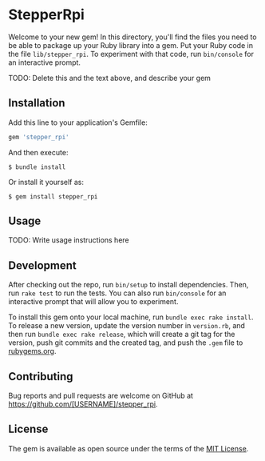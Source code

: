 # StepperRpi

Welcome to your new gem! In this directory, you'll find the files you need to be able to package up your Ruby library into a gem. Put your Ruby code in the file `lib/stepper_rpi`. To experiment with that code, run `bin/console` for an interactive prompt.

TODO: Delete this and the text above, and describe your gem

## Installation

Add this line to your application's Gemfile:

```ruby
gem 'stepper_rpi'
```

And then execute:

    $ bundle install

Or install it yourself as:

    $ gem install stepper_rpi

## Usage

TODO: Write usage instructions here

## Development

After checking out the repo, run `bin/setup` to install dependencies. Then, run `rake test` to run the tests. You can also run `bin/console` for an interactive prompt that will allow you to experiment.

To install this gem onto your local machine, run `bundle exec rake install`. To release a new version, update the version number in `version.rb`, and then run `bundle exec rake release`, which will create a git tag for the version, push git commits and the created tag, and push the `.gem` file to [rubygems.org](https://rubygems.org).

## Contributing

Bug reports and pull requests are welcome on GitHub at https://github.com/[USERNAME]/stepper_rpi.

## License

The gem is available as open source under the terms of the [MIT License](https://opensource.org/licenses/MIT).
